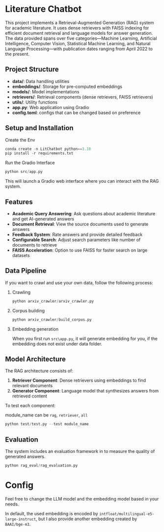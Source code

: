 # Literature Chatbot

This project implements a Retrieval-Augmented Generation (RAG) system for academic literature. It uses dense retrievers with FAISS indexing for efficient document retrieval and language models for answer generation. The data provided spans over five categories—Machine Learning, Artificial Intelligence, Computer Vision, Statistical Machine Learning, and Natural Language Processing—with publication dates ranging from April 2022 to the present. 

## Project Structure

- **data/**: Data handling utilities
- **embeddings/**: Storage for pre-computed embeddings
- **models/**: Model implementations
- **retrievers/**: Retrieval components (dense retrievers, FAISS retrievers)
- **utils/**: Utility functions
- **app.py**: Web application using Gradio
- **config.toml**: configs that can be changed based on preference

## Setup and Installation

Create the Env

```python
conda create -n LitChatbot python==3.10
pip install -r requirements.txt
```

Run the Gradio Interface

```python
python src/app.py
```

This will launch a Gradio web interface where you can interact with the RAG system.

## Features

- **Academic Query Answering**: Ask questions about academic literature and get AI-generated answers
- **Document Retrieval**: View the source documents used to generate answers
- **Feedback System**: Rate answers and provide detailed feedback
- **Configurable Search**: Adjust search parameters like number of documents to retrieve
- **FAISS Acceleration**: Option to use FAISS for faster search on large datasets

## Data Pipeline

If you want to crawl and use your own data, follow the following process:

1. Crawling 

   ```python	
   python arxiv_crawler/arxiv_crawler.py
   ```

2. Corpus building 

   ```python
   python arxiv_crawler/build_corpus.py
   ```

3. Embedding generation

   When you first run `src\app.py`, it will generate embedding for you, if the embedding does not exist under data folder.

## Model Architecture

The RAG architecture consists of:
1. **Retriever Component**: Dense retrievers using embeddings to find relevant documents
2. **Generator Component**: Language model that synthesizes answers from retrieved content

To test each component:

module_name can be `rag`, `retriever`, `all`

```python
python test/test.py --test module_name
```

## Evaluation

The system includes an evaluation framework in to measure the quality of generated answers.

```python
python rag_eval/rag_evaluation.py
```

# Config

Feel free to change the LLM model and the embedding model based in your needs.

In default, the used embedding is encoded by `intfloat/multilingual-e5-large-instruct`, but I also provide another embedding created by ` BAAI/bge-m3`. 

